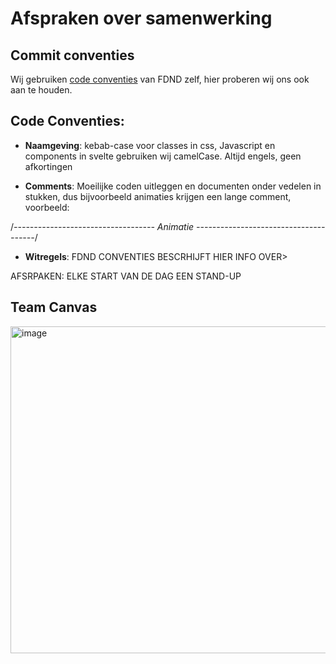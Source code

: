  
# Afspraken over samenwerking
 
## Commit conventies

Wij gebruiken [code conventies](https://www.conventionalcommits.org/nl/v1.0.0/) van FDND zelf, hier proberen wij ons ook aan te houden.
 
## Code Conventies:

- **Naamgeving**: kebab-case voor classes in css, Javascript en components in svelte gebruiken wij camelCase. Altijd engels, geen afkortingen

- **Comments**: Moeilijke coden uitleggen en documenten onder vedelen in stukken, dus bijvoorbeeld animaties krijgen een lange comment, voorbeeld: 

/*----------------------------------- Animatie --------------------------------------*/

- **Witregels**: FDND CONVENTIES BESCRHIJFT HIER INFO OVER>

 AFSRPAKEN: ELKE START VAN DE DAG EEN STAND-UP

 ## Team Canvas

 <img width="740" height="523" alt="image" src="https://github.com/user-attachments/assets/e2a363d0-769c-4ebf-af7a-f90018cd5391" />

